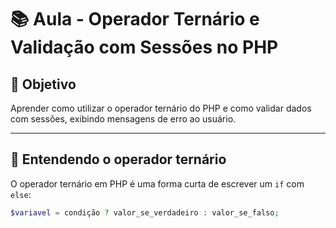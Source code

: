 # 📚 Aula - Operador Ternário e Validação com Sessões no PHP

## 🎯 Objetivo

Aprender como utilizar o operador ternário do PHP e como validar dados com sessões, exibindo mensagens de erro ao usuário.

---

## 🧠 Entendendo o operador ternário

O operador ternário em PHP é uma forma curta de escrever um `if` com `else`:

```php
$variavel = condição ? valor_se_verdadeiro : valor_se_falso;
